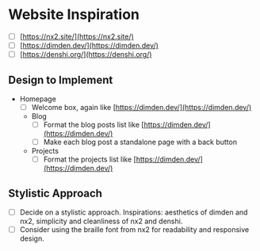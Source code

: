# Website Inspiration
- [ ] [https://nx2.site/](https://nx2.site/)
- [ ] [https://dimden.dev/](https://dimden.dev/)
- [ ] [https://denshi.org/](https://denshi.org/)

## Design to Implement 
- Homepage
    - [ ] Welcome box, again like [https://dimden.dev/](https://dimden.dev/)
    - Blog 
        - [ ] Format the blog posts list like [https://dimden.dev/](https://dimden.dev/)
        - [ ] Make each blog post a standalone page with a back button
    - Projects
        - [ ] Format the projects list like [https://dimden.dev/](https://dimden.dev/)

## Stylistic Approach 
- [ ] Decide on a stylistic approach. Inspirations: aesthetics of dimden and nx2, simplicity and cleanliness of nx2 and denshi.
- [ ] Consider using the braille font from nx2 for readability and responsive design.
